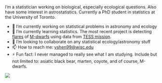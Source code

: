 
I’m a statistician working on biological, especially ecological questions. Also have some interest in astrostatistics. Currently a PhD student in statistics at the University of Toronto.

- 🔭 I’m currently working on statistical problems in astronomy and ecology
- 🌱 I’m currently learning statistics. The most recent project is detecting [flares](https://en.wikipedia.org/wiki/Solar_flare) of [M-dwarfs](https://en.wikipedia.org/wiki/Red_dwarf) using data from [TESS mission](https://tess.mit.edu/). 
- 👯 I’m looking to collaborate on any statistical ecology/astronomy stuff
- 📫 How to reach me: yshen99@wisc.edu
- ⚡ Fun fact: I never managed to really see what I am studying. Include but not limited to: asiatic black bear, marten, coyote, and of course, M-dwarfs. 

![](https://github-readme-stats.vercel.app/api/top-langs/?username=YunyiShen&count_private=true&show_icons=true&theme=radical&layout=compact&hide=HTML,JavaScript)


<!--
**YunyiShen/YunyiShen** is a ✨ _special_ ✨ repository because its `README.md` (this file) appears on your GitHub profile.


Here are some ideas to get you started:

- 🔭 I’m currently working on ...
- 🌱 I’m currently learning ...
- 👯 I’m looking to collaborate on ...
- 🤔 I’m looking for help with ...
- 💬 Ask me about ...
- 📫 How to reach me: ...
- 😄 Pronouns: ...
- ⚡ Fun fact: ...
-->
